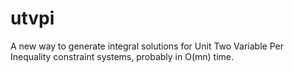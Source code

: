 # utvpi
A new way to generate integral solutions for Unit Two Variable Per Inequality constraint systems, probably in O(mn) time.
